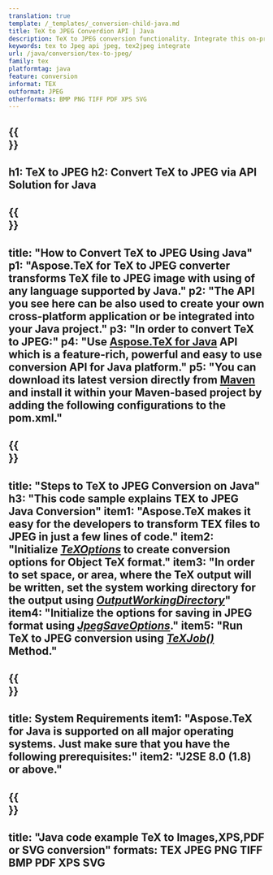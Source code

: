 ```yaml
---
translation: true
template: /_templates/_conversion-child-java.md
title: TeX to JPEG Converdion API | Java 
description: TeX to JPEG conversion functionality. Integrate this on-premise Java library into your project or use cross-platform applications to convert TeX to JPEG.
keywords: tex to Jpeg api jpeg, tex2jpeg integrate
url: /java/conversion/tex-to-jpeg/
family: tex
platformtag: java
feature: conversion
informat: TEX
outformat: JPEG
otherformats: BMP PNG TIFF PDF XPS SVG
---
```


{{<section banner>}}
---
h1: TeX to JPEG
h2: Convert TeX to JPEG via API Solution for Java
---

{{<section overview>}}
---
title: "How to Convert TeX to JPEG Using Java"
p1: "Aspose.TeX for TeX to JPEG converter transforms TeX file to JPEG image with using of any language supported by Java."
p2: "The API you see here can be also used to create your own cross-platform application or be integrated into your Java project."
p3: "In order to convert TeX to JPEG:"
p4: "Use [Aspose.TeX for Java](https://products.aspose.com/tex/java) API which is a feature-rich, powerful and easy to use conversion API for Java platform."
p5: "You can download its latest version directly from [Maven](https://repository.aspose.com/webapp/#/artifacts/browse/tree/General/repo/com/aspose/aspose-tex) and install it within your Maven-based project by adding the following configurations to the pom.xml."
---

{{<section feature1>}}
---
title: "Steps to TeX to JPEG Conversion on Java"
h3: "This code sample explains TEX to JPEG Java Conversion"
item1: "Aspose.TeX makes it easy for the developers to transform TEX files to JPEG in just a few lines of code."
item2: "Initialize [*TeXOptions*](https://reference.aspose.com/tex/java/com.aspose.tex/TeXOptions) to create conversion options for Object TeX format."
item3: "In order to set space, or area, where the TeX output will be written, set the system working directory for the output using [*OutputWorkingDirectory*](https://reference.aspose.com/tex/java/com.aspose.tex/TeXOptions#getOutputWorkingDirectory--)"
item4: "Initialize the options for saving in JPEG format using [*JpegSaveOptions*](https://reference.aspose.com/tex/java/com.aspose.tex.rendering/JpegSaveOptions)."
item5: "Run TeX to JPEG conversion using [*TeXJob()*](https://reference.aspose.com/tex/java/com.aspose.tex/TeXJob) Method."
---

{{<section feature2>}}
---
title: System Requirements
item1: "Aspose.TeX for Java is supported on all major operating systems. Just make sure that you have the following prerequisites:"
item2: "J2SE 8.0 (1.8) or above."
---

{{<section widget>}}
---
title: "Java code example TeX to Images,XPS,PDF or SVG conversion"
formats: TEX JPEG PNG TIFF BMP PDF XPS SVG
---